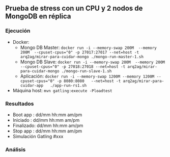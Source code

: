 ## Prueba de stress con un CPU y 2 nodos de MongoDB en réplica

### Ejecución

* Docker:
  * Mongo DB Master: `docker run -i --memory-swap 200M  --memory 200M  --cpuset-cpus="0" -p 27017:27017 --net=host -t arq2ag/mirar-para-cuidar-mongo ./mongo-run-master-1.sh`
  * Mongo DB Slave:  `docker run -i --memory-swap 200M  --memory 200M  --cpuset-cpus="0" -p 27018:27018 --net=host -t arq2ag/mirar-para-cuidar-mongo ./mongo-run-slave-1.sh`
  * Aplicación:      `docker run -i --memory-swap 1200M --memory 1200M --cpuset-cpus="0" -p 8080:8080   --net=host -t arq2ag/mirar-para-cuidar-app   ./app-run-rs1.sh`
* Máquina host: `mvn gatling:execute -Ploadtest`

### Resultados

* Boot app  : dd/mm hh:mm am/pm
* Iniciado  : dd/mm hh:mm am/pm
* Finalizado: dd/mm hh:mm am/pm
* Stop app  : dd/mm hh:mm am/pm
* Simulación Gatling \#xxx

### Análisis
